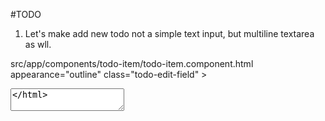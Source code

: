 #TODO

1. Let's make add new todo not a simple text input, but multiline textarea as wll.

src/app/components/todo-item/todo-item.component.html
appearance="outline"
class="todo-edit-field" >
<textarea

2. Fix Todo Editing – Cancel on ESC and Prevent Empty Updates.

Pressing ESC during todo edit should cancel the edit.
The original todo text should be immediately restored in the UI without requiring a page refresh.

If the user clears the todo text and confirms the edit (e.g. by pressing Enter or blurring the input): The app must not allow saving an empty string.
Optionally, show a validation message or silently discard the change.

Trim unnecessary leading/trailing whitespace during editing.

# AngularTodoApp

This project was generated with [Angular CLI](https://github.com/angular/angular-cli) version 15.2.11.

## Development server

Run `ng serve` for a dev server. Navigate to `http://localhost:4200/`. The application will automatically reload if you change any of the source files.

## Code scaffolding

Run `ng generate component component-name` to generate a new component. You can also use `ng generate directive|pipe|service|class|guard|interface|enum|module`.

## Build

Run `ng build` to build the project. The build artifacts will be stored in the `dist/` directory.

## Running unit tests

Run `ng test` to execute the unit tests via [Karma](https://karma-runner.github.io).

## Running end-to-end tests

Run `ng e2e` to execute the end-to-end tests via a platform of your choice. To use this command, you need to first add a package that implements end-to-end testing capabilities.

## Further help

To get more help on the Angular CLI use `ng help` or go check out the [Angular CLI Overview and Command Reference](https://angular.io/cli) page.
